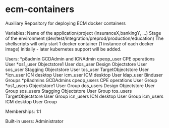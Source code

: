 # ecm-containers
Auxiliary Repository for deploying ECM docker containers


Variables: 
	Name of the application/project (insuranceX,bankingY, ...)
	Stage of the environment (dev/test/integration/preprod/production/education)
	The shellscripts will only start 1 docker container (1 instance of each docker image) initially - later kubernetes support will be added.
	
	
Users:
	*p8admin	GCDAdmin and ICNAdmin
	cpeop_user	CPE operations User	
	*os1_user	Objectstore1 User
	dos_user	Design Objectstore User
	sos_user	Stagging Objectstore User
	tos_user	TargetObjectstore User
	*icn_user	ICN desktop User 
	icm_user	ICM desktop User
	ldap_user	Binduser
Groups 
	*p8admins	GCDAdmins
	cpeop_users	CPE operations User Group	
	*os1_users	Objectstore1 User Group
	dos_users	Design Objectstore User Group
	sos_users	Stagging Objectstore User Group
	tos_users	TargetObjectstore User Group
	icn_users	ICN desktop User Group
	icm_users	ICM desktop User Group

Memberships:
	1:1
	
Built-in users: Administrator			
	
	
